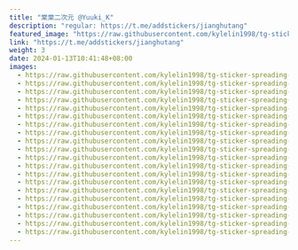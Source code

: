 ```yaml
---
title: "棠棠二次元 @Yuuki_K"
description: "regular: https://t.me/addstickers/jianghutang"
featured_image: "https://raw.githubusercontent.com/kylelin1998/tg-sticker-spreading-worldwide-images/main/img/680c6616-3c46-4d83-82a8-0909f173877a.jpg"
link: "https://t.me/addstickers/jianghutang"
weight: 3
date: 2024-01-13T10:41:48+08:00
images:
  - https://raw.githubusercontent.com/kylelin1998/tg-sticker-spreading-worldwide-images/main/img/680c6616-3c46-4d83-82a8-0909f173877a.jpg
  - https://raw.githubusercontent.com/kylelin1998/tg-sticker-spreading-worldwide-images/main/img/2cd9e198-011b-48e8-a0de-73bba71b11fe.jpg
  - https://raw.githubusercontent.com/kylelin1998/tg-sticker-spreading-worldwide-images/main/img/fd65e5c1-221c-48b0-acc8-c4812ba0ece0.jpg
  - https://raw.githubusercontent.com/kylelin1998/tg-sticker-spreading-worldwide-images/main/img/0e2f7b49-952b-443b-8471-c5725690adfe.jpg
  - https://raw.githubusercontent.com/kylelin1998/tg-sticker-spreading-worldwide-images/main/img/f8317bab-f29b-4256-99d7-a2def7a0ec24.jpg
  - https://raw.githubusercontent.com/kylelin1998/tg-sticker-spreading-worldwide-images/main/img/cf6cd4a8-7faa-4a9f-b194-918c1a955cc3.jpg
  - https://raw.githubusercontent.com/kylelin1998/tg-sticker-spreading-worldwide-images/main/img/43bcb0e9-5058-43d2-ad56-382e01d6d6e4.jpg
  - https://raw.githubusercontent.com/kylelin1998/tg-sticker-spreading-worldwide-images/main/img/f1a8a935-3cef-4241-b4fb-389faec8177c.jpg
  - https://raw.githubusercontent.com/kylelin1998/tg-sticker-spreading-worldwide-images/main/img/e401b4ec-c156-46c8-8805-5dad27f9b736.jpg
  - https://raw.githubusercontent.com/kylelin1998/tg-sticker-spreading-worldwide-images/main/img/109ee1c7-a4d3-4fa6-aabe-44791d3db510.jpg
  - https://raw.githubusercontent.com/kylelin1998/tg-sticker-spreading-worldwide-images/main/img/2bc0dfd2-9cbb-4ef0-8653-2de34b98b668.jpg
  - https://raw.githubusercontent.com/kylelin1998/tg-sticker-spreading-worldwide-images/main/img/6b40571f-fbda-4bad-8fe5-e9e062da8b66.jpg
  - https://raw.githubusercontent.com/kylelin1998/tg-sticker-spreading-worldwide-images/main/img/e74c0967-6179-4365-9885-d75dbc12a991.jpg
  - https://raw.githubusercontent.com/kylelin1998/tg-sticker-spreading-worldwide-images/main/img/3fb6eb69-1734-41bc-9245-5a4dbf195e6f.jpg
  - https://raw.githubusercontent.com/kylelin1998/tg-sticker-spreading-worldwide-images/main/img/0946ca62-c678-4eae-8aac-e75f135d9ff0.jpg
  - https://raw.githubusercontent.com/kylelin1998/tg-sticker-spreading-worldwide-images/main/img/25a101c2-d745-406f-8bd3-01a167024215.jpg
  - https://raw.githubusercontent.com/kylelin1998/tg-sticker-spreading-worldwide-images/main/img/4d357665-201b-4d13-b1fe-68c9f5e6e468.jpg
  - https://raw.githubusercontent.com/kylelin1998/tg-sticker-spreading-worldwide-images/main/img/16ba8ad9-016f-46e5-9cf8-46c90beca8f2.jpg
  - https://raw.githubusercontent.com/kylelin1998/tg-sticker-spreading-worldwide-images/main/img/5fc1fb5b-92b6-4236-a96a-90796e9b31ff.jpg
  - https://raw.githubusercontent.com/kylelin1998/tg-sticker-spreading-worldwide-images/main/img/c80bca3b-bbee-4c5f-82b6-16092c556587.jpg
---
```

